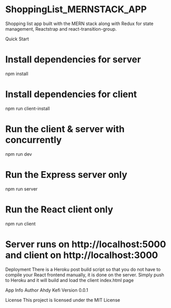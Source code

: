 # ShoppingList_MERNSTACK_APP
Shopping list app built with the MERN stack along with Redux for state management, Reactstrap and react-transition-group.

Quick Start
# Install dependencies for server
npm install

# Install dependencies for client
npm run client-install

# Run the client & server with concurrently
npm run dev

# Run the Express server only
npm run server

# Run the React client only
npm run client

# Server runs on http://localhost:5000 and client on http://localhost:3000
Deployment
There is a Heroku post build script so that you do not have to compile your React frontend manually, it is done on the server. Simply push to Heroku and it will build and load the client index.html page

App Info
Author
Ahdy Kefi
Version
0.0.1

License
This project is licensed under the MIT License
